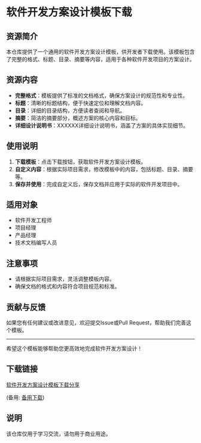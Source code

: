 # 软件开发方案设计模板下载

## 资源简介
本仓库提供了一个通用的软件开发方案设计模板，供开发者下载使用。该模板包含了完整的格式、标题、目录、摘要等内容，适用于各种软件开发项目的方案设计。

## 资源内容
- **完整格式**：模板提供了标准的文档格式，确保方案设计的规范性和专业性。
- **标题**：清晰的标题结构，便于快速定位和理解文档内容。
- **目录**：详细的目录结构，方便读者查阅和导航。
- **摘要**：简洁的摘要部分，概述方案的核心内容和目标。
- **详细设计说明书**：XXXXXX详细设计说明书，涵盖了方案的具体实现细节。

## 使用说明
1. **下载模板**：点击下载按钮，获取软件开发方案设计模板。
2. **自定义内容**：根据实际项目需求，修改模板中的内容，包括标题、目录、摘要等。
3. **保存并使用**：完成自定义后，保存文档并应用于实际的软件开发项目中。

## 适用对象
- 软件开发工程师
- 项目经理
- 产品经理
- 技术文档编写人员

## 注意事项
- 请根据实际项目需求，灵活调整模板内容。
- 确保文档的格式和内容符合项目规范和标准。

## 贡献与反馈
如果您有任何建议或改进意见，欢迎提交Issue或Pull Request，帮助我们完善这个模板。

---

希望这个模板能够帮助您更高效地完成软件开发方案设计！

## 下载链接
[软件开发方案设计模板下载分享](https://pan.quark.cn/s/cde1e45448d0) 

(备用: [备用下载](https://pan.baidu.com/s/1x3MfRWsRGlPFL8nzoaNCOA?pwd=1234))

## 说明

该仓库仅用于学习交流，请勿用于商业用途。
